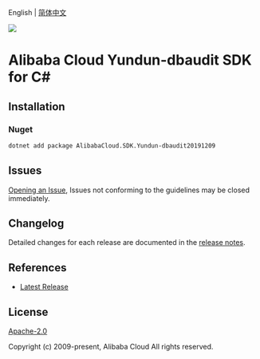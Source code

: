 English | [简体中文](README-CN.md)

![](https://aliyunsdk-pages.alicdn.com/icons/AlibabaCloud.svg)

# Alibaba Cloud Yundun-dbaudit SDK for C#

## Installation

### Nuget

```bash
dotnet add package AlibabaCloud.SDK.Yundun-dbaudit20191209
```

## Issues

[Opening an Issue](https://github.com/aliyun/alibabacloud-csharp-sdk/issues/new), Issues not conforming to the guidelines may be closed immediately.

## Changelog

Detailed changes for each release are documented in the [release notes](./ChangeLog.md).

## References

* [Latest Release](https://github.com/aliyun/alibabacloud-csharp-sdk/)

## License

[Apache-2.0](http://www.apache.org/licenses/LICENSE-2.0)

Copyright (c) 2009-present, Alibaba Cloud All rights reserved.

